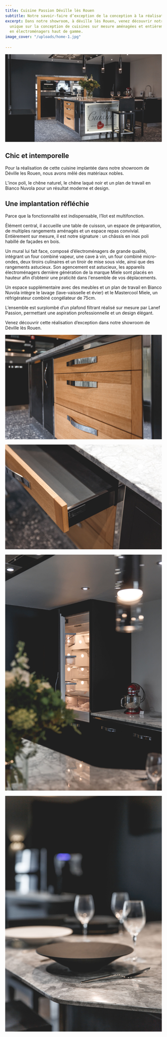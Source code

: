```yaml
---
title: Cuisine Passion Déville lès Rouen
subtitle: Notre savoir-faire d’exception de la conception à la réalisation
excerpt: Dans notre showroom, à déville lès Rouen, venez découvrir notre savoir-faire
  unique sur la conception de cuisines sur mesure aménagées et entièrement équipées
  en électroménagers haut de gamme.
image_cover: "/uploads/home-1.jpg"

---
```

![](/uploads/home-1.jpg)

## Chic et intemporelle

Pour la réalisation de cette cuisine implantée dans notre showroom de Déville les Rouen, nous avons mêlé des matériaux nobles.

L’inox poli, le chêne naturel, le chêne laqué noir et un plan de travail en Bianco Nuvola pour un résultat moderne et design.

## Une implantation réfléchie

Parce que la fonctionnalité est indispensable, l’îlot est multifonction.

Élément central, il accueille une table de cuisson, un espace de préparation, de multiples rangements aménagés et un espace repas convivial. Entièrement sur mesure, il est notre signature : un châssis en inox poli habillé de façades en bois.

Un mural lui fait face, composé d’électroménagers de grande qualité, intégrant un four combiné vapeur, une cave à vin, un four combiné micro-ondes, deux tiroirs culinaires et un tiroir de mise sous vide, ainsi que des rangements astucieux. Son agencement est astucieux, les appareils électroménagers dernière génération de la marque Miele sont placés en hauteur afin d’obtenir une praticité dans l'ensemble de vos déplacements.

Un espace supplémentaire avec des meubles et un plan de travail en Bianco Nuvola intègre le lavage (lave-vaisselle et évier) et le Mastercool Miele, un réfrigérateur combiné congélateur de 75cm.

L’ensemble est surplombé d’un plafond filtrant réalisé sur mesure par Lanef Passion, permettant une aspiration professionnelle et un design élégant.

Venez découvrir cette réalisation d’exception dans notre showroom de Déville lès Rouen.

![](/uploads/5e7a8659.jpg)

![](/uploads/5e7a8713.jpg)

![](/uploads/5e7a8687.jpg)

![](/uploads/5e7a8667.jpg)